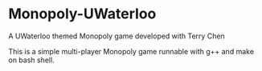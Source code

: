 # Monopoly-UWaterloo
A UWaterloo themed Monopoly game developed with Terry Chen

This is a simple multi-player Monopoly game runnable with g++ and make on bash shell.
